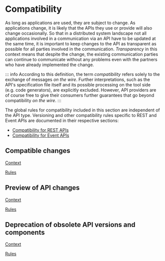 # Compatibility

As long as applications are used, they are subject to change.
As applications change, it is likely that the APIs they use or provide will also change occasionally.
So that in a distributed system landscape not all applications involved in a communication via an API have to be updated at the same time, it is important to keep changes to the API as transparent as possible for all parties involved in the communication. _Transparency_ in this context means that despite the change, the existing communication parties can continue to communicate without any problems even with the partners who have already implemented the change.

::: info
According to this definition, the term _compatibility_ refers solely to the exchange of messages _on the wire_.
Further interpretations, such as the API's specification file itself and its possible processing on the tool side (e.g. code generators), are explicitly excluded.
However, API providers are of course free to give their consumers further guarantees that go beyond compatibility _on the wire_.
:::

The global rules for compatibility included in this section are independent of the API type.
Versioning and other compatibility rules specific to REST and Event APIs are documented in their respective sections:

- [Compatibility for REST APIs](/guidelines/rest-guidelines/compatibility)
- [Compatibility for Event APIs](/guidelines/event-guidelines/compatibility)

## Compatible changes

[<!--INCLUDE-->Context](./compatible-changes/compatible-changes.md)

[<!--RULES-->Rules](./compatible-changes/rules)

## Preview of API changes

[<!--INCLUDE-->Context](./preview/preview-of-api-changes.md)

[<!--RULES-->Rules](./preview/rules)

## Deprecation of obsolete API versions and components

[<!--INCLUDE-->Context](./deprecation/deprecation-of-obsolete-api-versions-and-components.md)

[<!--RULES-->Rules](./deprecation/rules)
